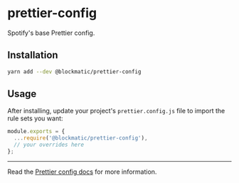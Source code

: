 # prettier-config

Spotify's base Prettier config.

## Installation

```sh
yarn add --dev @blockmatic/prettier-config
```

## Usage

After installing, update your project's `prettier.config.js` file to import the rule sets you want:

```js
module.exports = {
  ...require('@blockmatic/prettier-config'),
  // your overrides here
};
```

---

Read the [Prettier config docs](https://prettier.io) for more information.

